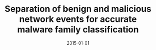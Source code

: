 ---
title: "Separation of benign and malicious network events for accurate malware family classification"
collection: publications
permalink: /publication/2015-01-01-Separation-of-benign-and-malicious-network-events-for-accurate-malware-family-classification
date: 2015-01-01
venue: 'In the proceedings of 2015 IEEE Conference on Communications and Network Security, CNS 2015, Florence, Italy, September 28-30, 2015'
paperurl: 'https://doi.org/10.1109/CNS.2015.7346820'
citation: ' Hesham Mekky,  David Mohaisen,  Zhi-Li Zhang, &quot;Separation of benign and malicious network events for accurate malware family classification.&quot; In the proceedings of 2015 IEEE Conference on Communications and Network Security, CNS 2015, Florence, Italy, 2015.'
---